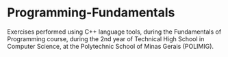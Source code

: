 # Programming-Fundamentals
Exercises performed using C++ language tools, during the Fundamentals of Programming course, during the 2nd year of Technical High School in Computer Science, at the Polytechnic School of Minas Gerais (POLIMIG).
